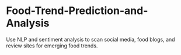 # Food-Trend-Prediction-and-Analysis
Use NLP and sentiment analysis to scan social media, food blogs, and review sites for emerging food trends.
